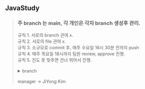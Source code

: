 ## JavaStudy
<blockquote>
  <h3>주 branch 는 main, 각 개인은 각자 branch 생성후 관리. </h3>
  규칙 1. 서로의 branch 관여 x. <br>
  규칙 2. 서로의 file 관여 x. <br>
  규칙 3. 소규모로 commit 후, 매주 수요일 16시 30분 전까지 push <br>
  규칙 4. 매주 목요일 18시까지 팀원 review, approve 진행. <br>
  규칙 5. 진도 못 맞추면 건너 뛰어서 진행. <br>
  <br>
  <details>
    <summary>
      branch
    </summary>
    main branch \t-> main, <br>
    BlueTree-Na \t-> Blue, <br>
    Hamul777    \t\t-> won, <br>
    OpenTheDoor \t-> sangwool <br>
  </details>
  <br>
  manager -> JiYong Kim
</blockquote>
